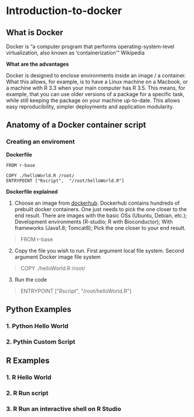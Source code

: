# Introduction-to-docker

## What is Docker

Docker is “a computer program that performs operating-system-level virtualization, also known as ‘containerization’” Wikipedia

**What are the advantages**

Docker is designed to enclose environments inside an image / a container. What this allows, for example, is to have a Linux machine on a Macbook, or a machine with R 3.3 when your main computer has R 3.5. This means, for example,  that you can use older versions of a package for a specific task, while still keeping the package on your machine up-to-date.
This allows easy reproducibility, simpler deployments and application modularity.

## Anatomy of a Docker container script

### Creating an enviroment

**Dockerfile**

```
FROM r-base

COPY ./helloWorld.R /root/
ENTRYPOINT ["Rscript",  "/root/helloWorld.R"]
```

**Dockerfile explained**

1. Choose an image from [dockerhub](https://hub.docker.com/). Dockerhub contains hundreds of prebuilt docker containers. One just needs to pick the one closer to the end result. There are images with the basic OSs (Ubuntu, Debian, etc.); Development environments (R-studio; R with Bioconductor); With frameworks (Java1.8; Tomcat8); Pick the one closer to your end result.
> FROM r-base

2. Copy the file you wish to run. First argument local file system. Second argument Docker image file system
> COPY ./helloWorld.R /root/

3. Run the code
> ENTRYPOINT ["Rscript",  "/root/helloWorld.R"]

## Python Examples

### 1. Python Hello World
### 2. Pythin Custom Script

## R Examples

### 1. R Hello World
### 2. R Run script
### 3. R Run an interactive shell on R Studio

